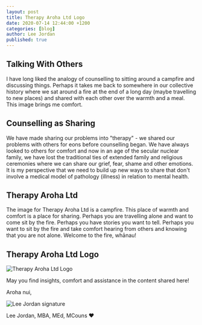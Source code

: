 ```yaml
---
layout: post
title: Therapy Aroha Ltd Logo
date: 2020-07-14 12:44:00 +1200
categories: [blog]
author: Lee Jordan
published: true
---
```


<h2>Talking With Others</h2>

<p>I have long liked the analogy of counselling to sitting around a campfire and discussing things. Perhaps it takes me back to somewhere in our collective history where we sat around a fire at the end of a long day (maybe travelling to new places) and shared with each other over the warmth and a meal. This image brings me comfort.</p> 

<h2>Counselling as Sharing</h2>

<p>We have made sharing our problems into "therapy" - we shared our problems with others for eons before counselling began. We have always looked to others for comfort and now in an age of the secular nuclear family, we have lost the traditional ties of extended family and religious ceremonies where we can share our grief, fear, shame and other emotions. It is my perspective that we need to build up new ways to share that don't involve a medical model of pathology (illness) in relation to mental health.</p> 

<h2>Therapy Aroha Ltd</h2>

<p>The image for Therapy Aroha Ltd is a campfire. This place of warmth and comfort is a place for sharing. Perhaps you are travelling alone and want to come sit by the fire. Perhaps you have stories you want to tell. Perhaps you want to sit by the fire and take comfort hearing from others and knowing that you are not alone. Welcome to the fire, whānau!</p>

<h2>Therapy Aroha Ltd Logo</h2>

<p><img src="https://therapyaroha.co.nz/public/assets/images/therapy-aroha-logo.png" alt="Therapy Aroha Ltd Logo"></p>

<p>May you find insights, comfort and assistance in the content shared here!</p>

<p>Aroha nui,</p>

<img src="https://therapyaroha.co.nz/public/assets/images/lee-jordan.png" alt="Lee Jordan signature">

Lee Jordan, MBA, MEd, MCouns ❤️

